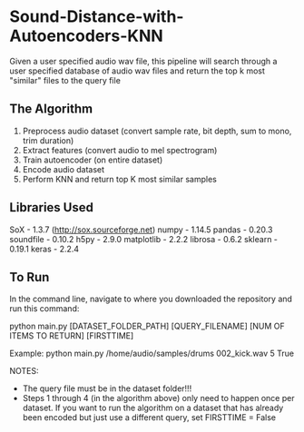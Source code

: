 # Sound-Distance-with-Autoencoders-KNN
Given a user specified audio wav file,  this pipeline will search through a user specified database of audio wav files and return the top k most "similar" files to the query file

## The Algorithm
  1. Preprocess audio dataset (convert sample rate, bit depth, sum to mono, trim duration) 
  2. Extract features (convert audio to mel spectrogram) 
  3. Train autoencoder (on entire dataset)
  4. Encode audio dataset
  5. Perform KNN and return top K most similar samples

## Libraries Used

SoX - 1.3.7 (http://sox.sourceforge.net)
numpy - 1.14.5 
pandas - 0.20.3 
soundfile - 0.10.2
h5py - 2.9.0
matplotlib - 2.2.2
librosa - 0.6.2
sklearn - 0.19.1
keras - 2.2.4
  
## To Run

In the command line, navigate to where you downloaded the repository and run this command: 

python main.py [DATASET_FOLDER_PATH] [QUERY_FILENAME] [NUM OF ITEMS TO RETURN] [FIRSTTIME]

Example: python main.py /home/audio/samples/drums 002_kick.wav 5 True

NOTES: 
  - The query file must be in the dataset folder!!! 
  - Steps 1 through 4 (in the algorithm above) only need to happen once per dataset. If you want to run the algorithm on a dataset that has already been encoded but just use a different query, set FIRSTTIME = False 
